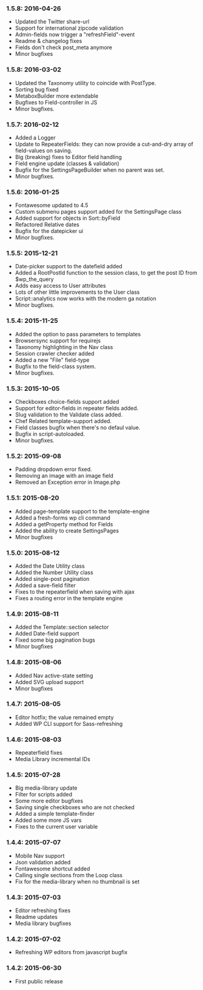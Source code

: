 ### 1.5.8: 2016-04-26

* Updated the Twitter share-url
* Support for international zipcode validation
* Admin-fields now trigger a "refreshField"-event
* Readme & changelog fixes
* Fields don't check post_meta anymore
* Minor bugfixes



### 1.5.8: 2016-03-02

* Updated the Taxonomy utility to coincide with PostType.
* Sorting bug fixed
* MetaboxBuilder more extendable
* Bugfixes to Field-controller in JS
* Minor bugfixes.



### 1.5.7: 2016-02-12

* Added a Logger
* Update to RepeaterFields: they can now provide a cut-and-dry array of field-values on saving.
* Big (breaking) fixes to Editor field handling
* Field engine update (classes & validation)
* Bugfix for the SettingsPageBuilder when no parent was set.
* Minor bugfixes.


### 1.5.6: 2016-01-25

* Fontawesome updated to 4.5
* Custom submenu pages support added for the SettingsPage class
* Added support for objects in Sort::byField
* Refactored Relative dates
* Bugfix for the datepicker ui
* Minor bugfixes.


### 1.5.5: 2015-12-21
* Date-picker support to the datefield added
* Added a RootPostId function to the session class, to get the post ID from $wp_the_query
* Adds easy access to User attributes
* Lots of other little improvements to the User class
* Script::analytics now works with the modern ga notation
* Minor bugfixes.


### 1.5.4: 2015-11-25
* Added the option to pass parameters to templates
* Browsersync support for requirejs
* Taxonomy highlighting in the Nav class
* Session crawler checker added
* Added a new "File" field-type
* Bugfix to the field-class system.
* Minor bugfixes.


### 1.5.3: 2015-10-05
* Checkboxes choice-fields support added
* Support for editor-fields in repeater fields added. 
* Slug validation to the Validate class added.
* Chef Related template-support added.
* Field classes bugfix when there's no defaul value.
* Bugfix in script-autoloaded.
* Minor bugfixes.


### 1.5.2: 2015-09-08
* Padding dropdown error fixed.
* Removing an image with an image field
* Removed an Exception error in Image.php


### 1.5.1: 2015-08-20
* Added page-template support to the template-engine
* Added a fresh-forms wp cli command
* Added a getProperty method for Fields
* Added the ability to create SettingsPages 
* Minor bugfixes


### 1.5.0: 2015-08-12
* Added the Date Utility class
* Added the Number Utility class
* Added single-post pagination
* Added a save-field filter
* Fixes to the repeaterfield when saving with ajax
* Fixes a routing error in the template engine


### 1.4.9: 2015-08-11
* Added the Template::section selector
* Added Date-field support
* Fixed some big pagination bugs
* Minor bugfixes


### 1.4.8: 2015-08-06
* Added Nav active-state setting
* Added SVG upload support
* Minor bugfixes


### 1.4.7: 2015-08-05
* Editor hotfix; the value remained empty
* Added WP CLI support for Sass-refreshing


### 1.4.6: 2015-08-03
* Repeaterfield fixes
* Media Library incremental IDs

### 1.4.5: 2015-07-28
* Big media-library update
* Filter for scripts added
* Some more editor bugfixes
* Saving single checkboxes who are not checked
* Added a simple template-finder
* Added some more JS vars
* Fixes to the current user variable



### 1.4.4: 2015-07-07
* Mobile Nav support
* Json validation added
* Fontawesome shortcut added
* Calling single sections from the Loop class
* Fix for the media-library when no thumbnail is set


### 1.4.3: 2015-07-03

* Editor refreshing fixes
* Readme updates
* Media library bugfixes


### 1.4.2: 2015-07-02

* Refreshing WP editors from javascript bugfix


### 1.4.2: 2015-06-30

* First public release
